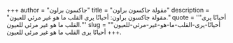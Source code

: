 +++
author = "جاكسون براون"
title = "مقولة جاكسون براون"
description = "مقولة جاكسون براون: أحيانًا يرى القلب ما هو غير مرئي للعيون."
quote = '''أحيانًا يرى القلب ما هو غير مرئي للعيون.'''
slug = "أحيانًا-يرى-القلب-ما-هو-غير-مرئي-للعيون"
+++
أحيانًا يرى القلب ما هو غير مرئي للعيون.

